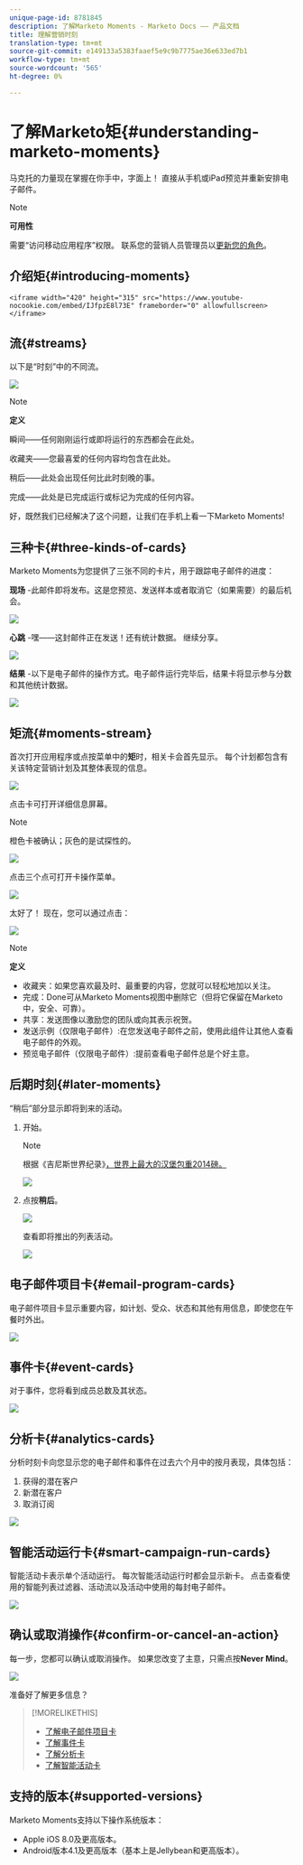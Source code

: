 ```yaml
---
unique-page-id: 8781845
description: 了解Marketo Moments - Marketo Docs —— 产品文档
title: 理解营销时刻
translation-type: tm+mt
source-git-commit: e149133a5383faaef5e9c9b7775ae36e633ed7b1
workflow-type: tm+mt
source-wordcount: '565'
ht-degree: 0%

---
```



# 了解Marketo矩{#understanding-marketo-moments}

马克托的力量现在掌握在你手中，字面上！ 直接从手机或iPad预览并重新安排电子邮件。

>[!NOTE]
>
>**可用性**
>
>需要“访问移动应用程序”权限。 联系您的营销人员管理员以[更新您的角色](../../../../../product-docs/administration/users-and-roles/managing-user-roles-and-permissions.md)。

## 介绍矩{#introducing-moments}

`<iframe width="420" height="315" src="https://www.youtube-nocookie.com/embed/IJfpzE8l73E" frameborder="0" allowfullscreen></iframe>`

## 流{#streams}

以下是“时刻”中的不同流。

![](assets/image2015-7-15-15-3a6-3a10.png)

>[!NOTE]
>
>**定义**
>
>瞬间——任何刚刚运行或即将运行的东西都会在此处。
>
>收藏夹——您最喜爱的任何内容均包含在此处。
>
>稍后——此处会出现任何比此时刻晚的事。
>
>完成——此处是已完成运行或标记为完成的任何内容。

好，既然我们已经解决了这个问题，让我们在手机上看一下Marketo Moments!

## 三种卡{#three-kinds-of-cards}

Marketo Moments为您提供了三张不同的卡片，用于跟踪电子邮件的进度：

**现场** -此邮件即将发布。这是您预览、发送样本或者取消它（如果需要）的最后机会。

![](assets/image2015-7-17-11-3a25-3a48.png)

**心跳** -嘿——这封邮件正在发送！还有统计数据。 继续分享。

![](assets/image2015-7-17-11-3a27-3a22.png)

**结果** -以下是电子邮件的操作方式。电子邮件运行完毕后，结果卡将显示参与分数和其他统计数据。

![](assets/image2015-7-17-11-3a43-3a28.png)

## 矩流{#moments-stream}

首次打开应用程序或点按菜单中的&#x200B;**矩**&#x200B;时，相关卡会首先显示。 每个计划都包含有关该特定营销计划及其整体表现的信息。

![](assets/image2015-7-15-10-3a46-3a19.png)

点击卡可打开详细信息屏幕。

>[!NOTE]
>
>橙色卡被确认；灰色的是试探性的。

![](assets/image2015-9-25-9-3a37-3a26.png)

点击三个点可打开卡操作菜单。

![](assets/image2015-7-15-10-3a47-3a34.png)

太好了！ 现在，您可以通过点击：

![](assets/image2015-7-15-10-3a49-3a20.png)

>[!NOTE]
>
>**定义**
>
>* 收藏夹：如果您喜欢最及时、最重要的内容，您就可以轻松地加以关注。
>* 完成：Done可从Marketo Moments视图中删除它（但将它保留在Marketo中，安全、可靠）。
>* 共享：发送图像以激励您的团队或向其表示祝贺。
>* 发送示例（仅限电子邮件）:在您发送电子邮件之前，使用此组件让其他人查看电子邮件的外观。
>* 预览电子邮件（仅限电子邮件）:提前查看电子邮件总是个好主意。

>



## 后期时刻{#later-moments}

“稍后”部分显示即将到来的活动。

1. 开始。

   >[!NOTE]
   >
   >根据《吉尼斯世界纪录》[，世界上最大的汉堡包重2014磅。](http://www.guinnessworldrecords.com/world-records/largest-hamburger)

   ![](assets/image2015-7-15-10-3a52-3a5.png)

1. 点按&#x200B;**稍后**。

   ![](assets/image2015-7-15-10-3a54-3a47.png)

   查看即将推出的列表活动。

   ![](assets/image2015-6-29-15-3a24-3a3.png)

## 电子邮件项目卡{#email-program-cards}

电子邮件项目卡显示重要内容，如计划、受众、状态和其他有用信息，即使您在午餐时外出。

![](assets/image2015-6-29-15-3a31-3a57.png)

## 事件卡{#event-cards}

对于事件，您将看到成员总数及其状态。

![](assets/image2015-6-29-15-3a39-3a12.png)

## 分析卡{#analytics-cards}

分析时刻卡向您显示您的电子邮件和事件在过去六个月中的按月表现，具体包括：

1. 获得的潜在客户
1. 新潜在客户
1. 取消订阅

![](assets/image2015-7-6-13-3a26-3a33.png)

## 智能活动运行卡{#smart-campaign-run-cards}

智能活动卡表示单个活动运行。 每次智能活动运行时都会显示新卡。 点击查看使用的智能列表过滤器、活动流以及活动中使用的每封电子邮件。

![](assets/image2015-9-23-11-3a0-3a54.png)

## 确认或取消操作{#confirm-or-cancel-an-action}

每一步，您都可以确认或取消操作。 如果您改变了主意，只需点按&#x200B;**Never Mind**。

![](assets/image2015-7-14-17-3a11-3a29.png)

准备好了解更多信息？

>[!MORELIKETHIS]
>
>* [了解电子邮件项目卡](understanding-email-program-cards.md)
>* [了解事件卡](understanding-event-cards.md)
>* [了解分析卡](understanding-analytics-cards.md)
>* [了解智能活动卡](understanding-smart-campaign-cards.md)

>



## 支持的版本{#supported-versions}

Marketo Moments支持以下操作系统版本：

* Apple iOS 8.0及更高版本。
* Android版本4.1及更高版本（基本上是Jellybean和更高版本）。

